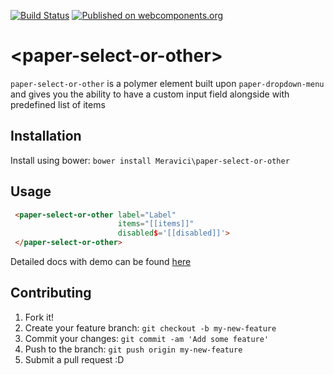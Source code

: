 [![Build Status](https://travis-ci.org/Meravici/paper-select-or-other.svg?branch=master)](https://travis-ci.org/Meravici/paper-select-or-other) [![Published on webcomponents.org](https://img.shields.io/badge/webcomponents.org-published-blue.svg)](https://www.webcomponents.org/element/Meravici/paper-select-or-other)
# \<paper-select-or-other\>

`paper-select-or-other` is a polymer element built upon `paper-dropdown-menu` and gives you the ability to have a custom input field alongside with predefined list of items

## Installation

Install using bower: `bower install Meravici\paper-select-or-other`

## Usage

```html
 <paper-select-or-other label="Label"
                        items="[[items]]"
                        disabled$='[[disabled]]'>
 </paper-select-or-other>
```

Detailed docs with demo can be found [here](https://meravici.github.io/paper-select-or-other/components/paper-select-or-other/)

## Contributing

1. Fork it!
2. Create your feature branch: `git checkout -b my-new-feature`
3. Commit your changes: `git commit -am 'Add some feature'`
4. Push to the branch: `git push origin my-new-feature`
5. Submit a pull request :D
